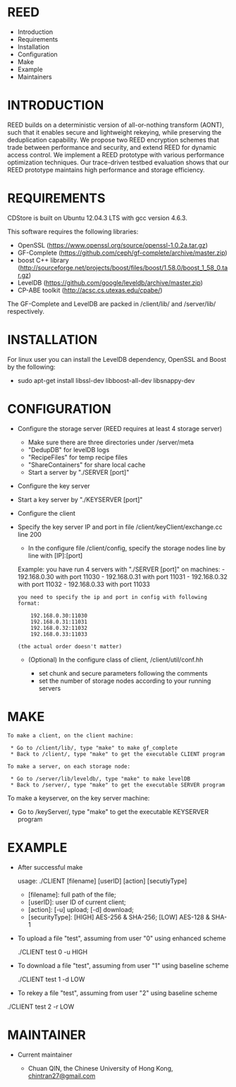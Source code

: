 

# REED

 * Introduction
 * Requirements
 * Installation
 * Configuration
 * Make
 * Example
 * Maintainers

# INTRODUCTION

REED builds on a deterministic version of all-or-nothing transform (AONT), such that it enables secure and lightweight rekeying, while preserving the deduplication capability. We propose two REED encryption schemes that trade between performance and security, and extend REED for dynamic access control. We implement a REED prototype with various performance optimization techniques. Our trace-driven testbed evaluation shows that our REED prototype maintains high performance and storage efficiency.

# REQUIREMENTS

CDStore is built on Ubuntu 12.04.3 LTS with gcc version 4.6.3.

This software requires the following libraries:

 * OpenSSL (https://www.openssl.org/source/openssl-1.0.2a.tar.gz)
 * GF-Complete (https://github.com/ceph/gf-complete/archive/master.zip)
 * boost C++ library (http://sourceforge.net/projects/boost/files/boost/1.58.0/boost_1_58_0.tar.gz)
 * LevelDB (https://github.com/google/leveldb/archive/master.zip)
 * CP-ABE toolkit (http://acsc.cs.utexas.edu/cpabe/)

The GF-Complete and LevelDB are packed in /client/lib/ and /server/lib/ respectively.


# INSTALLATION


For linux user you can install the LevelDB dependency, OpenSSL and Boost by the following:

 * sudo apt-get install libssl-dev libboost-all-dev libsnappy-dev


# CONFIGURATION


 * Configure the storage server (REED requires at least 4 storage server)

	- Make sure there are three directories under /server/meta
	- "DedupDB" for levelDB logs
	- "RecipeFiles" for temp recipe files
	- "ShareContainers" for share local cache
	- Start a server by "./SERVER [port]"

 * Configure the key server

  - Start a key server by "./KEYSERVER [port]"

 * Configure the client
 
  - Specify the key server IP and port in file /client/keyClient/exchange.cc line 200
	- In the configure file /client/config, specify the storage nodes line by line with [IP]:[port]

	Example: you have run 4 servers with "./SERVER [port]" on machines:
		- 192.168.0.30 with port 11030
		- 192.168.0.31 with port 11031
		- 192.168.0.32 with port 11032
		- 192.168.0.33 with port 11033
		
		you need to specify the ip and port in config with following format: 

			192.168.0.30:11030
			192.168.0.31:11031
			192.168.0.32:11032
			192.168.0.33:11033

		(the actual order doesn't matter)

	- (Optional) In the configure class of client, /client/util/conf.hh

		- set chunk and secure parameters following the comments
		- set the number of storage nodes according to your running servers

# MAKE


	To make a client, on the client machine:

	 * Go to /client/lib/, type "make" to make gf_complete
	 * Back to /client/, type "make" to get the executable CLIENT program

	To make a server, on each storage node:

	 * Go to /server/lib/leveldb/, type "make" to make levelDB
	 * Back to /server/, type "make" to get the executable SERVER program

  To make a keyserver, on the key server machine:

   * Go to /keyServer/, type "make" to get the executable KEYSERVER program

# EXAMPLE

 * After successful make

	usage: ./CLIENT [filename] [userID] [action] [secutiyType]

	- [filename]: full path of the file;
	- [userID]: user ID of current client;
	- [action]: [-u] upload; [-d] download;
	- [securityType]: [HIGH] AES-256 & SHA-256; [LOW] AES-128 & SHA-1


 * To upload a file "test", assuming from user "0" using enhanced scheme

	./CLIENT test 0 -u HIGH

 * To download a file "test", assuming from user "1" using baseline scheme

	./CLIENT test 1 -d LOW

 * To rekey a file "test", assuming from user "2" using baseline scheme

  ./CLIENT test 2 -r LOW

# MAINTAINER

 * Current maintainer

	- Chuan QIN, the Chinese University of Hong Kong, chintran27@gmail.com




